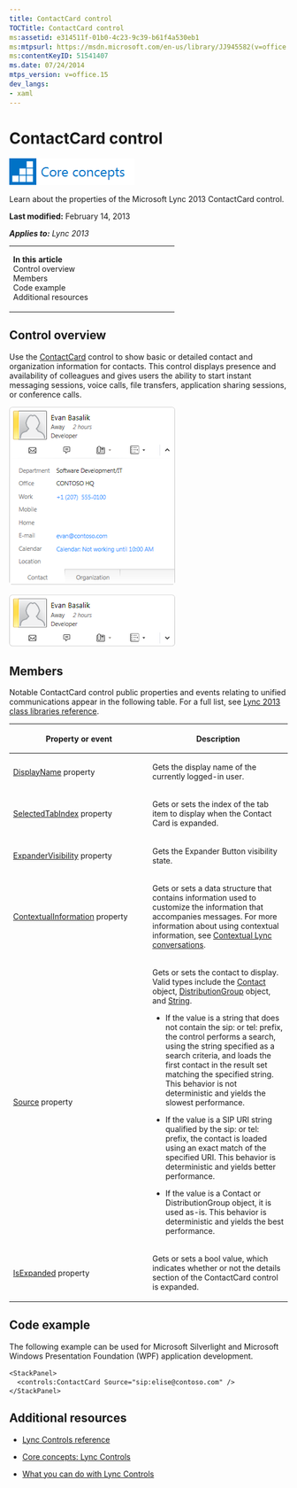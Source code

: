```yaml
---
title: ContactCard control
TOCTitle: ContactCard control
ms:assetid: e314511f-01b0-4c23-9c39-b61f4a530eb1
ms:mtpsurl: https://msdn.microsoft.com/en-us/library/JJ945582(v=office.15)
ms:contentKeyID: 51541407
ms.date: 07/24/2014
mtps_version: v=office.15
dev_langs:
- xaml
---
```


# ContactCard control

![Core concepts](images/JJ933133.mod_icon_CoreConcepts_long(Office.15).png "Core concepts")

Learn about the properties of the Microsoft Lync 2013 ContactCard control.

**Last modified:** February 14, 2013

***Applies to:** Lync 2013*

<table>
<colgroup>
<col style="width: 50%" />
<col style="width: 50%" />
</colgroup>
<tbody>
<tr class="odd">
<td><p><strong>In this article</strong><br />
Control overview<br />
Members<br />
Code example<br />
Additional resources</p></td>
<td><p></p></td>
</tr>
</tbody>
</table>

## Control overview

Use the [ContactCard](https://msdn.microsoft.com/en-us/library/hh379168\(v=office.15\)) control to show basic or detailed contact and organization information for contacts. This control displays presence and availability of colleagues and gives users the ability to start instant messaging sessions, voice calls, file transfers, application sharing sessions, or conference calls.

![ContactCard expanded](images/JJ945582.ContactCard_Expanded_rtm(Office.15).png "ContactCard expanded")

![ContactCard](images/JJ945582.ContactCard_rtm(Office.15).png "ContactCard")

## Members

Notable ContactCard control public properties and events relating to unified communications appear in the following table. For a full list, see [Lync 2013 class libraries reference](https://msdn.microsoft.com/en-us/library/jj933088\(v=office.15\)).

<table>
<colgroup>
<col style="width: 50%" />
<col style="width: 50%" />
</colgroup>
<thead>
<tr class="header">
<th><p>Property or event</p></th>
<th><p>Description</p></th>
</tr>
</thead>
<tbody>
<tr class="odd">
<td><p><a href="https://msdn.microsoft.com/en-us/library/hh345805(v=office.15)">DisplayName</a> property</p></td>
<td><p>Gets the display name of the currently logged-in user.</p></td>
</tr>
<tr class="even">
<td><p><a href="https://msdn.microsoft.com/en-us/library/hh379452(v=office.15)">SelectedTabIndex</a> property</p></td>
<td><p>Gets or sets the index of the tab item to display when the Contact Card is expanded.</p></td>
</tr>
<tr class="odd">
<td><p><a href="https://msdn.microsoft.com/en-us/library/hh379483(v=office.15)">ExpanderVisibility</a> property</p></td>
<td><p>Gets the Expander Button visibility state.</p></td>
</tr>
<tr class="even">
<td><p><a href="https://msdn.microsoft.com/en-us/library/hh363342(v=office.15)">ContextualInformation</a> property</p></td>
<td><p>Gets or sets a data structure that contains information used to customize the information that accompanies messages. For more information about using contextual information, see <a href="contextual-lync-conversations.md">Contextual Lync conversations</a>.</p></td>
</tr>
<tr class="odd">
<td><p><a href="https://msdn.microsoft.com/en-us/library/hh363511(v=office.15)">Source</a> property</p></td>
<td><p>Gets or sets the contact to display. Valid types include the <a href="https://msdn.microsoft.com/en-us/library/jj266463(v=office.15)">Contact</a> object, <a href="https://msdn.microsoft.com/en-us/library/jj293432(v=office.15)">DistributionGroup</a> object, and <a href="http://go.microsoft.com/fwlink/?linkid=131086%26clcid=0x409">String</a>.</p>
<ul>
<li><p>If the value is a string that does not contain the sip: or tel: prefix, the control performs a search, using the string specified as a search criteria, and loads the first contact in the result set matching the specified string. This behavior is not deterministic and yields the slowest performance.</p></li>
<li><p>If the value is a SIP URI string qualified by the sip: or tel: prefix, the contact is loaded using an exact match of the specified URI. This behavior is deterministic and yields better performance.</p></li>
<li><p>If the value is a Contact or DistributionGroup object, it is used as-is. This behavior is deterministic and yields the best performance.</p></li>
</ul></td>
</tr>
<tr class="even">
<td><p><a href="https://msdn.microsoft.com/en-us/library/hh345837(v=office.15)">IsExpanded</a> property</p></td>
<td><p>Gets or sets a bool value, which indicates whether or not the details section of the ContactCard control is expanded.</p></td>
</tr>
</tbody>
</table>

## Code example

The following example can be used for Microsoft Silverlight and Microsoft Windows Presentation Foundation (WPF) application development.

``` xaml
<StackPanel>
  <controls:ContactCard Source="sip:elise@contoso.com" />
</StackPanel>
```

## Additional resources

  - [Lync Controls reference](lync-controls-reference.md)

  - [Core concepts: Lync Controls](core-concepts-lync-controls.md)

  - [What you can do with Lync Controls](what-you-can-do-with-lync-controls.md)

